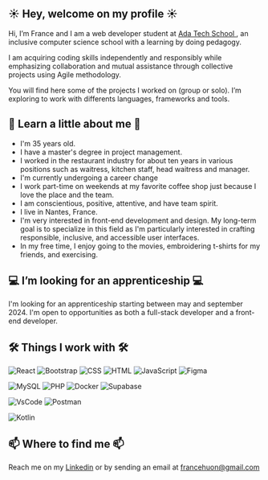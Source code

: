 ## ☀️  Hey, welcome on my profile ☀️ 
Hi, I’m France and I am a web developer student at 
[Ada Tech School ](https://adatechschool.fr), an inclusive computer science school with a learning by doing pedagogy. 

I am acquiring coding skills independently and responsibly while emphasizing collaboration and mutual assistance through collective projects using Agile methodology.

You will find here some of the projects I worked on (group or solo). I’m exploring  to work with differents languages, frameworks and tools.

## 🌈 Learn a little about me 🌈
* I'm 35 years old.
* I have a master's degree in project management.
* I worked in the restaurant industry for about ten years in various positions such as waitress, kitchen staff, head waitress and manager.
* I'm currently undergoing a career change
* I work part-time on weekends at my favorite coffee shop just because I love the place and the team.
* I am conscientious, positive, attentive, and have team spirit.
* I live in Nantes, France.
* I'm very interested in front-end development and design. My long-term goal is to specialize in this field as I'm particularly interested in crafting responsible, inclusive, and accessible user interfaces.
* In my free time, I enjoy going to the movies, embroidering t-shirts for my friends, and exercising.

## 💻 I’m looking for an apprenticeship 💻

I'm looking for an apprenticeship starting between may and september 2024. I'm open to opportunities as both a full-stack developer and a front-end developer.

## 🛠️ Things I work with 🛠️

![React](https://img.shields.io/badge/React-20232A?style=for-the-badge&logo=react&logoColor=61DAFB) ![Bootstrap](https://img.shields.io/badge/Bootstrap-563D7C?style=for-the-badge&logo=bootstrap&logoColor=white) ![CSS](https://img.shields.io/badge/CSS3-1572B6?style=for-the-badge&logo=css3&logoColor=white) ![HTML](https://img.shields.io/badge/HTML5-E34F26?style=for-the-badge&logo=html5&logoColor=white) ![JavaScript](https://img.shields.io/badge/JavaScript-323330?style=for-the-badge&logo=javascript&logoColor=F7DF1E) ![Figma](https://img.shields.io/badge/Figma-F24E1E?style=for-the-badge&logo=figma&logoColor=white)
        
![MySQL](https://img.shields.io/badge/MySQL-005C84?style=for-the-badge&logo=mysql&logoColor=white) ![PHP](https://img.shields.io/badge/PHP-777BB4?style=for-the-badge&logo=php&logoColor=white) ![Docker](https://img.shields.io/badge/Docker-2CA5E0?style=for-the-badge&logo=docker&logoColor=white) ![Supabase](https://img.shields.io/badge/Supabase-181818?style=for-the-badge&logo=supabase&logoColor=white)

![VsCode](https://img.shields.io/badge/VSCode-0078D4?style=for-the-badge&logo=visual%20studio%20code&logoColor=white) ![Postman](https://img.shields.io/badge/Postman-FF6C37?style=for-the-badge&logo=Postman&logoColor=white)

![Kotlin](https://camo.githubusercontent.com/ce54b742cd3861e20b7c3e342f923f5f36edd27cce8092e68a802de035ce79d8/68747470733a2f2f696d672e736869656c64732e696f2f62616467652f6b6f746c696e2d2532333746353246462e7376673f7374796c653d666f722d7468652d6261646765266c6f676f3d6b6f746c696e266c6f676f436f6c6f723d7768697465)

## 📫 Where to find me 📫 
Reach me on my 
[Linkedin](https://www.linkedin.com/in/francehuon/) or by sending an email at francehuon@gmail.com 

<!---
FranceHuon/FranceHuon is a ✨ special ✨ repository because its `README.md` (this file) appears on your GitHub profile.
You can click the Preview link to take a look at your changes.
--->
